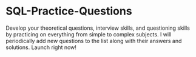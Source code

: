 # SQL-Practice-Questions
Develop your theoretical questions, interview skills, and questioning skills by practicing on everything from simple to complex subjects. I will periodically add new questions to the list along with their answers and solutions. Launch right now!
